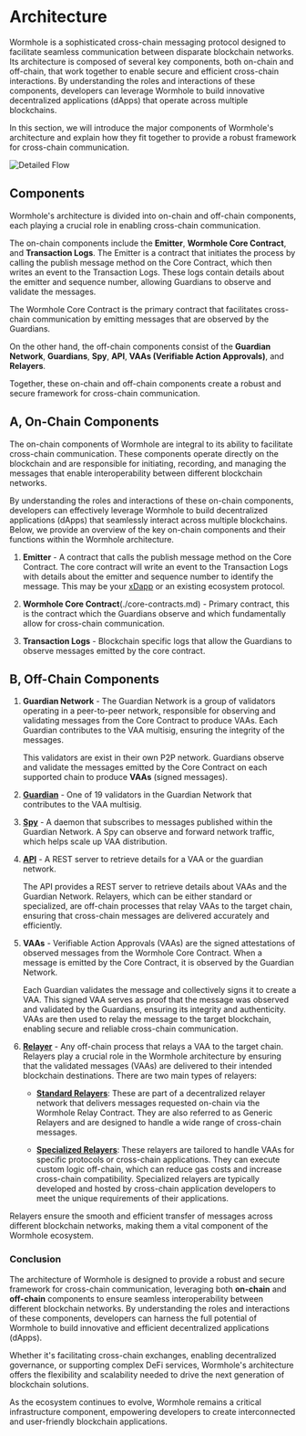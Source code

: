 # Architecture

Wormhole is a sophisticated cross-chain messaging protocol designed to facilitate seamless communication between disparate blockchain networks. Its architecture is composed of several key components, both on-chain and off-chain, that work together to enable secure and efficient cross-chain interactions. By understanding the roles and interactions of these components, developers can leverage Wormhole to build innovative decentralized applications (dApps) that operate across multiple blockchains.

In this section, we will introduce the major components of Wormhole's architecture and explain how they fit together to provide a robust framework for cross-chain communication.


![Detailed Flow](../../.gitbook/assets/core-concepts/detailed-flow.jpg)


## Components

Wormhole's architecture is divided into on-chain and off-chain components, each playing a crucial role in enabling cross-chain communication.

The on-chain components include the **Emitter**, **Wormhole Core Contract**, and **Transaction Logs**. The Emitter is a contract that initiates the process by calling the publish message method on the Core Contract, which then writes an event to the Transaction Logs. These logs contain details about the emitter and sequence number, allowing Guardians to observe and validate the messages.

The Wormhole Core Contract is the primary contract that facilitates cross-chain communication by emitting messages that are observed by the Guardians.

On the other hand, the off-chain components consist of the **Guardian Network**, **Guardians**, **Spy**, **API**, **VAAs (Verifiable Action Approvals)**, and **Relayers**.

Together, these on-chain and off-chain components create a robust and secure framework for cross-chain communication.

## A, On-Chain Components

The on-chain components of Wormhole are integral to its ability to facilitate cross-chain communication. These components operate directly on the blockchain and are responsible for initiating, recording, and managing the messages that enable interoperability between different blockchain networks.

By understanding the roles and interactions of these on-chain components, developers can effectively leverage Wormhole to build decentralized applications (dApps) that seamlessly interact across multiple blockchains. Below, we provide an overview of the key on-chain components and their functions within the Wormhole architecture.

1. **Emitter** - A contract that calls the publish message method on the Core Contract. The core contract will write an event to the Transaction Logs with details about the emitter and sequence number to identify the message. This may be your [xDapp](../glossary.md#xdapp) or an existing ecosystem protocol.

2. **Wormhole Core Contract**(./core-contracts.md) - Primary contract, this is the contract which the Guardians observe and which fundamentally allow for cross-chain communication.

3. **Transaction Logs** - Blockchain specific logs that allow the Guardians to observe messages emitted by the core contract.

## B, Off-Chain Components

1.  **Guardian Network** - The Guardian Network is a group of validators operating in a peer-to-peer network, responsible for observing and validating messages from the Core Contract to produce VAAs. Each Guardian contributes to the VAA multisig, ensuring the integrity of the messages.

    This validators are exist in their own P2P network. Guardians observe and validate the messages emitted by the Core Contract on each supported chain to produce **VAAs** (signed messages).

2.  [**Guardian**](./guardian.md) - One of 19 validators in the Guardian Network that contributes to the VAA multisig.

3.  [**Spy**](./spy.md) - A daemon that subscribes to messages published within the Guardian Network. A Spy can observe and forward network traffic, which helps scale up VAA distribution.

4.  [**API**](../api-docs/README.md) - A REST server to retrieve details for a VAA or the guardian network.

    The API provides a REST server to retrieve details about VAAs and the Guardian Network. Relayers, which can be either standard or specialized, are off-chain processes that relay VAAs to the target chain, ensuring that cross-chain messages are delivered accurately and efficiently.

5.  **VAAs** - Verifiable Action Approvals (VAAs) are the signed attestations of observed messages from the Wormhole Core Contract. When a message is emitted by the Core Contract, it is observed by the Guardian Network.

    Each Guardian validates the message and collectively signs it to create a VAA. This signed VAA serves as proof that the message was observed and validated by the Guardians, ensuring its integrity and authenticity. VAAs are then used to relay the message to the target blockchain, enabling secure and reliable cross-chain communication.

6.  [**Relayer**](./relayer.md) - Any off-chain process that relays a VAA to the target chain. Relayers play a crucial role in the Wormhole architecture by ensuring that the validated messages (VAAs) are delivered to their intended blockchain destinations. There are two main types of relayers:

    - [**Standard Relayers**](./relayer.md#standard-relayers): These are part of a decentralized relayer network that delivers messages requested on-chain via the Wormhole Relay Contract. They are also referred to as Generic Relayers and are designed to handle a wide range of cross-chain messages.

    - [**Specialized Relayers**](./relayer.md#specialized-relayers): These relayers are tailored to handle VAAs for specific protocols or cross-chain applications. They can execute custom logic off-chain, which can reduce gas costs and increase cross-chain compatibility. Specialized relayers are typically developed and hosted by cross-chain application developers to meet the unique requirements of their applications.

Relayers ensure the smooth and efficient transfer of messages across different blockchain networks, making them a vital component of the Wormhole ecosystem.

### Conclusion

The architecture of Wormhole is designed to provide a robust and secure framework for cross-chain communication, leveraging both **on-chain** and **off-chain** components to ensure seamless interoperability between different blockchain networks. By understanding the roles and interactions of these components, developers can harness the full potential of Wormhole to build innovative and efficient decentralized applications (dApps).

Whether it's facilitating cross-chain exchanges, enabling decentralized governance, or supporting complex DeFi services, Wormhole's architecture offers the flexibility and scalability needed to drive the next generation of blockchain solutions.

As the ecosystem continues to evolve, Wormhole remains a critical infrastructure component, empowering developers to create interconnected and user-friendly blockchain applications.
